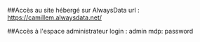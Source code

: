 ##Accès au site hébergé sur AlwaysData url : https://camillem.alwaysdata.net/

##Accès à l'espace administrateur login : admin mdp: password
